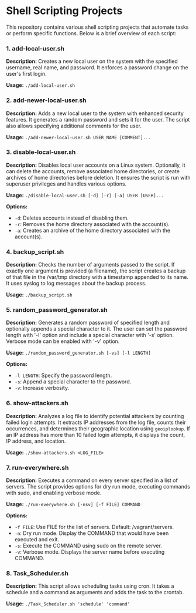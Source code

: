 # Shell Scripting Projects

This repository contains various shell scripting projects that automate tasks or perform specific functions. Below is a brief overview of each script:

### 1. add-local-user.sh

**Description:** Creates a new local user on the system with the specified username, real name, and password. It enforces a password change on the user's first login.

**Usage:** `./add-local-user.sh`

### 2. add-newer-local-user.sh

**Description:** Adds a new local user to the system with enhanced security features. It generates a random password and sets it for the user. The script also allows specifying additional comments for the user.

**Usage:** `./add-newer-local-user.sh USER_NAME [COMMENT]...`

### 3. disable-local-user.sh

**Description:** Disables local user accounts on a Linux system. Optionally, it can delete the accounts, remove associated home directories, or create archives of home directories before deletion. It ensures the script is run with superuser privileges and handles various options.

**Usage:** `./disable-local-user.sh [-d] [-r] [-a] USER [USER]...`

**Options:**  
- `-d`: Deletes accounts instead of disabling them.
- `-r`: Removes the home directory associated with the account(s).
- `-a`: Creates an archive of the home directory associated with the account(s).

### 4. backup_script.sh

**Description:** Checks the number of arguments passed to the script. If exactly one argument is provided (a filename), the script creates a backup of that file in the /var/tmp directory with a timestamp appended to its name. It uses syslog to log messages about the backup process.

**Usage:** `./backup_script.sh`

### 5. random_password_generator.sh

**Description:** Generates a random password of specified length and optionally appends a special character to it. The user can set the password length with '-l' option and include a special character with '-s' option. Verbose mode can be enabled with '-v' option.

**Usage:** `./random_password_generator.sh [-vs] [-l LENGTH]`

**Options:**  
- `-l LENGTH`: Specify the password length.
- `-s`: Append a special character to the password.
- `-v`: Increase verbosity.

### 6. show-attackers.sh

**Description:** Analyzes a log file to identify potential attackers by counting failed login attempts. It extracts IP addresses from the log file, counts their occurrences, and determines their geographic location using `geoiplookup`. If an IP address has more than 10 failed login attempts, it displays the count, IP address, and location.

**Usage:** `./show-attackers.sh <LOG_FILE>`

### 7. run-everywhere.sh

**Description:** Executes a command on every server specified in a list of servers. The script provides options for dry run mode, executing commands with sudo, and enabling verbose mode.

**Usage:** `./run-everywhere.sh [-nsv] [-f FILE] COMMAND`

**Options:**  
- `-f FILE`: Use FILE for the list of servers. Default: /vagrant/servers.
- `-n`: Dry run mode. Display the COMMAND that would have been executed and exit.
- `-s`: Execute the COMMAND using sudo on the remote server.
- `-v`: Verbose mode. Displays the server name before executing COMMAND.

### 8. Task_Scheduler.sh

**Description:** This script allows scheduling tasks using cron. It takes a schedule and a command as arguments and adds the task to the crontab.

**Usage:** `./Task_Scheduler.sh 'schedule' 'command'`
